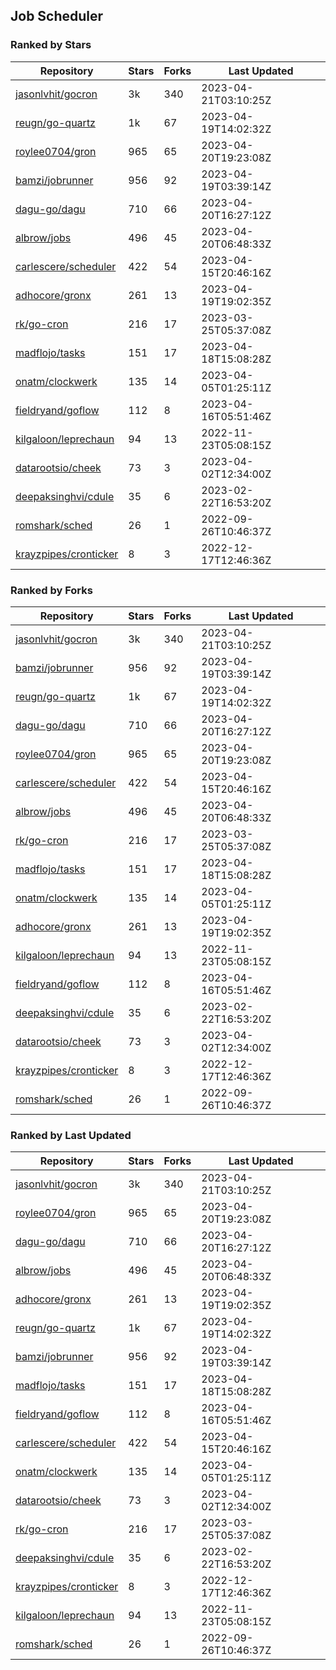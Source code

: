 ## Job Scheduler

### Ranked by Stars

| Repository | Stars | Forks | Last Updated |
|------------|-------|-------|--------------|
| [jasonlvhit/gocron](https://github.com/jasonlvhit/gocron) | 3k | 340 | 2023-04-21T03:10:25Z |
| [reugn/go-quartz](https://github.com/reugn/go-quartz) | 1k | 67 | 2023-04-19T14:02:32Z |
| [roylee0704/gron](https://github.com/roylee0704/gron) | 965 | 65 | 2023-04-20T19:23:08Z |
| [bamzi/jobrunner](https://github.com/bamzi/jobrunner) | 956 | 92 | 2023-04-19T03:39:14Z |
| [dagu-go/dagu](https://github.com/dagu-go/dagu) | 710 | 66 | 2023-04-20T16:27:12Z |
| [albrow/jobs](https://github.com/albrow/jobs) | 496 | 45 | 2023-04-20T06:48:33Z |
| [carlescere/scheduler](https://github.com/carlescere/scheduler) | 422 | 54 | 2023-04-15T20:46:16Z |
| [adhocore/gronx](https://github.com/adhocore/gronx) | 261 | 13 | 2023-04-19T19:02:35Z |
| [rk/go-cron](https://github.com/rk/go-cron) | 216 | 17 | 2023-03-25T05:37:08Z |
| [madflojo/tasks](https://github.com/madflojo/tasks) | 151 | 17 | 2023-04-18T15:08:28Z |
| [onatm/clockwerk](https://github.com/onatm/clockwerk) | 135 | 14 | 2023-04-05T01:25:11Z |
| [fieldryand/goflow](https://github.com/fieldryand/goflow) | 112 | 8 | 2023-04-16T05:51:46Z |
| [kilgaloon/leprechaun](https://github.com/kilgaloon/leprechaun) | 94 | 13 | 2022-11-23T05:08:15Z |
| [datarootsio/cheek](https://github.com/datarootsio/cheek) | 73 | 3 | 2023-04-02T12:34:00Z |
| [deepaksinghvi/cdule](https://github.com/deepaksinghvi/cdule) | 35 | 6 | 2023-02-22T16:53:20Z |
| [romshark/sched](https://github.com/romshark/sched) | 26 | 1 | 2022-09-26T10:46:37Z |
| [krayzpipes/cronticker](https://github.com/krayzpipes/cronticker) | 8 | 3 | 2022-12-17T12:46:36Z |

### Ranked by Forks

| Repository | Stars | Forks | Last Updated |
|------------|-------|-------|--------------|
| [jasonlvhit/gocron](https://github.com/jasonlvhit/gocron) | 3k | 340 | 2023-04-21T03:10:25Z |
| [bamzi/jobrunner](https://github.com/bamzi/jobrunner) | 956 | 92 | 2023-04-19T03:39:14Z |
| [reugn/go-quartz](https://github.com/reugn/go-quartz) | 1k | 67 | 2023-04-19T14:02:32Z |
| [dagu-go/dagu](https://github.com/dagu-go/dagu) | 710 | 66 | 2023-04-20T16:27:12Z |
| [roylee0704/gron](https://github.com/roylee0704/gron) | 965 | 65 | 2023-04-20T19:23:08Z |
| [carlescere/scheduler](https://github.com/carlescere/scheduler) | 422 | 54 | 2023-04-15T20:46:16Z |
| [albrow/jobs](https://github.com/albrow/jobs) | 496 | 45 | 2023-04-20T06:48:33Z |
| [rk/go-cron](https://github.com/rk/go-cron) | 216 | 17 | 2023-03-25T05:37:08Z |
| [madflojo/tasks](https://github.com/madflojo/tasks) | 151 | 17 | 2023-04-18T15:08:28Z |
| [onatm/clockwerk](https://github.com/onatm/clockwerk) | 135 | 14 | 2023-04-05T01:25:11Z |
| [adhocore/gronx](https://github.com/adhocore/gronx) | 261 | 13 | 2023-04-19T19:02:35Z |
| [kilgaloon/leprechaun](https://github.com/kilgaloon/leprechaun) | 94 | 13 | 2022-11-23T05:08:15Z |
| [fieldryand/goflow](https://github.com/fieldryand/goflow) | 112 | 8 | 2023-04-16T05:51:46Z |
| [deepaksinghvi/cdule](https://github.com/deepaksinghvi/cdule) | 35 | 6 | 2023-02-22T16:53:20Z |
| [datarootsio/cheek](https://github.com/datarootsio/cheek) | 73 | 3 | 2023-04-02T12:34:00Z |
| [krayzpipes/cronticker](https://github.com/krayzpipes/cronticker) | 8 | 3 | 2022-12-17T12:46:36Z |
| [romshark/sched](https://github.com/romshark/sched) | 26 | 1 | 2022-09-26T10:46:37Z |

### Ranked by Last Updated

| Repository | Stars | Forks | Last Updated |
|------------|-------|-------|--------------|
| [jasonlvhit/gocron](https://github.com/jasonlvhit/gocron) | 3k | 340 | 2023-04-21T03:10:25Z |
| [roylee0704/gron](https://github.com/roylee0704/gron) | 965 | 65 | 2023-04-20T19:23:08Z |
| [dagu-go/dagu](https://github.com/dagu-go/dagu) | 710 | 66 | 2023-04-20T16:27:12Z |
| [albrow/jobs](https://github.com/albrow/jobs) | 496 | 45 | 2023-04-20T06:48:33Z |
| [adhocore/gronx](https://github.com/adhocore/gronx) | 261 | 13 | 2023-04-19T19:02:35Z |
| [reugn/go-quartz](https://github.com/reugn/go-quartz) | 1k | 67 | 2023-04-19T14:02:32Z |
| [bamzi/jobrunner](https://github.com/bamzi/jobrunner) | 956 | 92 | 2023-04-19T03:39:14Z |
| [madflojo/tasks](https://github.com/madflojo/tasks) | 151 | 17 | 2023-04-18T15:08:28Z |
| [fieldryand/goflow](https://github.com/fieldryand/goflow) | 112 | 8 | 2023-04-16T05:51:46Z |
| [carlescere/scheduler](https://github.com/carlescere/scheduler) | 422 | 54 | 2023-04-15T20:46:16Z |
| [onatm/clockwerk](https://github.com/onatm/clockwerk) | 135 | 14 | 2023-04-05T01:25:11Z |
| [datarootsio/cheek](https://github.com/datarootsio/cheek) | 73 | 3 | 2023-04-02T12:34:00Z |
| [rk/go-cron](https://github.com/rk/go-cron) | 216 | 17 | 2023-03-25T05:37:08Z |
| [deepaksinghvi/cdule](https://github.com/deepaksinghvi/cdule) | 35 | 6 | 2023-02-22T16:53:20Z |
| [krayzpipes/cronticker](https://github.com/krayzpipes/cronticker) | 8 | 3 | 2022-12-17T12:46:36Z |
| [kilgaloon/leprechaun](https://github.com/kilgaloon/leprechaun) | 94 | 13 | 2022-11-23T05:08:15Z |
| [romshark/sched](https://github.com/romshark/sched) | 26 | 1 | 2022-09-26T10:46:37Z |

